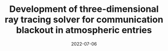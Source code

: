 ---
title: "Development of three-dimensional ray tracing solver for communication blackout in atmospheric entries"
collection: conferences
permalink: /conference/2022-07-06-3d-ray-tracing-solver
excerpt: 'V. Giangaspero, V. Sharma, A. Lani, and S. Poedts'
date: 2022-07-06
venue: 'International Conference on Computational Fluid Dynamics (ICCFD) 2022'
---